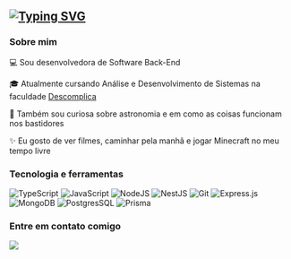 [![Typing SVG](https://readme-typing-svg.demolab.com?weight=700&size=30&pause=1000&color=0000FF&width=435&lines=Olá,+me+chamo+Vanessa!+👋)](https://git.io/typing-svg)
---
### Sobre mim
💻 Sou desenvolvedora de Software Back-End 

🎓 Atualmente cursando Análise e Desenvolvimento de Sistemas na faculdade [Descomplica](https://descomplica.com.br/faculdade/diferenciais/)

🔎 Também sou curiosa sobre astronomia e em como as coisas funcionam nos bastidores

✨ Eu gosto de ver filmes, caminhar pela manhã e jogar Minecraft no meu tempo livre

### Tecnologia e ferramentas
![TypeScript](https://img.shields.io/badge/TypeScript-007ACC?style=for-the-badge&logo=typescript&logoColor=white)
![JavaScript](https://img.shields.io/badge/javascript-%23323330.svg?style=for-the-badge&logo=javascript&logoColor=%23F7DF1E)
![NodeJS](https://img.shields.io/badge/node.js-6DA55F?style=for-the-badge&logo=node.js&logoColor=white)
![NestJS](https://img.shields.io/badge/nestjs-E0234E?style=for-the-badge&logo=nestjs&logoColor=white)
![Git](https://img.shields.io/badge/git-%23F05033.svg?style=for-the-badge&logo=git&logoColor=white)
![Express.js](https://img.shields.io/badge/express.js-%23404d59.svg?style=for-the-badge&logo=express&logoColor=%2361DAFB) 
![MongoDB](https://img.shields.io/badge/MongoDB-4EA94B?style=for-the-badge&logo=mongodb&logoColor=white)
![PostgresSQL](https://img.shields.io/badge/PostgreSQL-316192?style=for-the-badge&logo=postgresql&logoColor=white)
![Prisma](https://img.shields.io/badge/Prisma-3982CE?style=for-the-badge&logo=Prisma&logoColor=white)


### Entre em contato comigo
<a href="https://www.linkedin.com/in/vanessaribeiro-/" target="_blank"><img src="https://img.shields.io/badge/-LinkedIn-%230077B5?style=for-the-badge&logo=linkedin&logoColor=white" target="_blank"></a>
